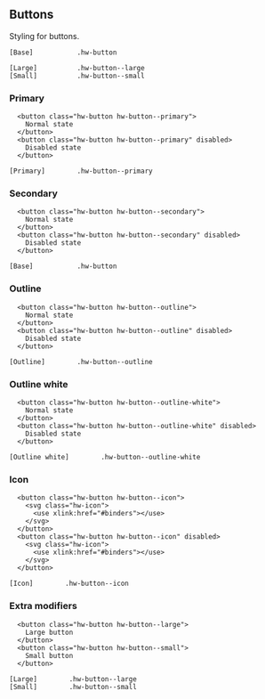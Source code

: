 ## Buttons

Styling for buttons.

```code
[Base]           .hw-button

[Large]          .hw-button--large
[Small]          .hw-button--small
```

### Primary

```html|span-4
  <button class="hw-button hw-button--primary">
    Normal state
  </button>
  <button class="hw-button hw-button--primary" disabled>
    Disabled state
  </button>
```

```code
[Primary]        .hw-button--primary
```

### Secondary

```html|span-4
  <button class="hw-button hw-button--secondary">
    Normal state
  </button>
  <button class="hw-button hw-button--secondary" disabled>
    Disabled state
  </button>
```

```code
[Base]           .hw-button
```


### Outline

```html|span-4
  <button class="hw-button hw-button--outline">
    Normal state
  </button>
  <button class="hw-button hw-button--outline" disabled>
    Disabled state
  </button>
```

```code
[Outline]        .hw-button--outline
```

### Outline white

```html|span-4,plain,dark
  <button class="hw-button hw-button--outline-white">
    Normal state
  </button>
  <button class="hw-button hw-button--outline-white" disabled>
    Disabled state
  </button>
```

```code
[Outline white]        .hw-button--outline-white
```

### Icon

```html|span-4
  <button class="hw-button hw-button--icon">
    <svg class="hw-icon">
      <use xlink:href="#binders"></use>
    </svg>
  </button>
  <button class="hw-button hw-button--icon" disabled>
    <svg class="hw-icon">
      <use xlink:href="#binders"></use>
    </svg>
  </button>
```

```code
[Icon]        .hw-button--icon
```

### Extra modifiers

```html|span-4
  <button class="hw-button hw-button--large">
    Large button
  </button>
  <button class="hw-button hw-button--small">
    Small button
  </button>
```

```code
[Large]        .hw-button--large
[Small]        .hw-button--small
```
